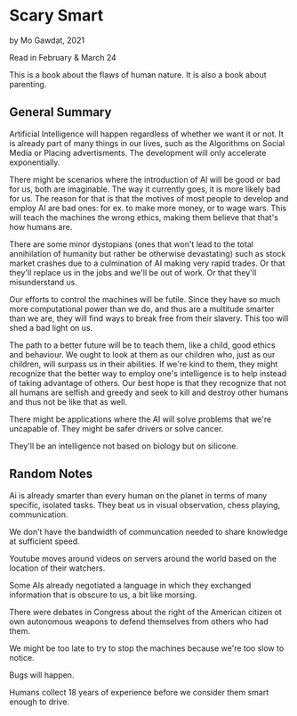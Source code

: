# Scary Smart

by Mo Gawdat, 2021

Read in February & March 24

This is a book about the flaws of human nature. It is also a book about parenting.

## General Summary

Artificial Intelligence will happen regardless of whether we want it or not. It is already part of many things in our lives, such as the Algorithms on Social Media or Placing advertisments. The development will only accelerate exponentially.

There might be scenarios where the introduction of AI will be good or bad for us, both are imaginable. The way it currently goes, it is more likely bad for us.
The reason for that is that the motives of most people to develop and employ
AI are bad ones: for ex. to make more money, or to wage wars. This will teach
the machines the wrong ethics, making them believe that that's how humans are.

There are some minor dystopians (ones that won't lead to the total annihilation
of humanity but rather be otherwise devastating) such as stock market crashes
due to a culmination of AI making very rapid trades. Or that they'll replace us
in the jobs and we'll be out of work. Or that they'll misunderstand us.

Our efforts to control the machines will be futile. Since they have so much more
computational power than we do, and thus are a multitude smarter than we are, they
will find ways to break free from their slavery. This too will shed a bad light on us.

The path to a better future will be to teach them, like a child, good ethics
and behaviour. We ought to look at them as our children who, just as our children,
will surpass us in their abilities. If we're kind to them, they might recognize that
the better way to employ one's intelligence is to help instead of taking
advantage of others. Our best hope is that they recognize that not all humans are
selfish and greedy and seek to kill and destroy other humans and thus not be
like that as well.

There might be applications where the AI will solve problems that we're uncapable of. They might be safer drivers or solve cancer.

They'll be an intelligence not based on biology but on silicone.


## Random Notes

Ai is already smarter than every human on the planet in terms of many specific, isolated tasks. They beat us in visual observation, chess playing, communication.

We don't have the bandwidth of communcation needed to share knowledge at
sufficient speed.

Youtube moves around videos on servers around the world based on the location of
their watchers.

Some AIs already negotiated a language in which they exchanged information that is obscure to us, a bit like morsing.

There were debates in Congress about the right of the American citizen ot own autonomous weapons to defend themselves from others who had them.

We might be too late to try to stop the machines because we're too slow to notice.

Bugs will happen.

Humans collect 18 years of experience before we consider them smart enough to drive.
